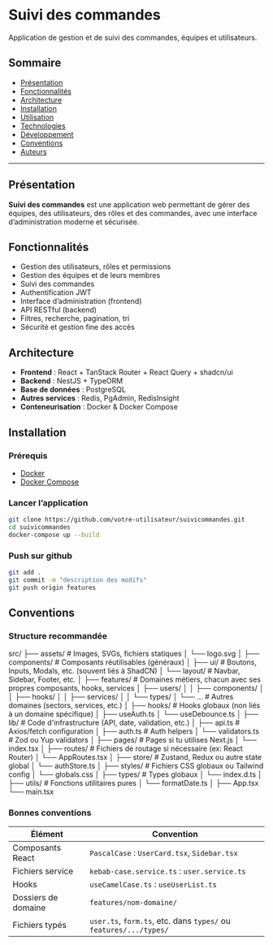 # Suivi des commandes

Application de gestion et de suivi des commandes, équipes et utilisateurs.

## Sommaire

- [Présentation](#présentation)
- [Fonctionnalités](#fonctionnalités)
- [Architecture](#architecture)
- [Installation](#installation)
- [Utilisation](#utilisation)
- [Technologies](#technologies)
- [Développement](#développement)
- [Conventions](#conventions)
- [Auteurs](#auteurs)

---

## Présentation

**Suivi des commandes** est une application web permettant de gérer des équipes, des utilisateurs, des rôles et des commandes, avec une interface d’administration moderne et sécurisée.

## Fonctionnalités

- Gestion des utilisateurs, rôles et permissions
- Gestion des équipes et de leurs membres
- Suivi des commandes
- Authentification JWT
- Interface d’administration (frontend)
- API RESTful (backend)
- Filtres, recherche, pagination, tri
- Sécurité et gestion fine des accès

## Architecture

- **Frontend** : React + TanStack Router + React Query + shadcn/ui
- **Backend** : NestJS + TypeORM
- **Base de données** : PostgreSQL
- **Autres services** : Redis, PgAdmin, RedisInsight
- **Conteneurisation** : Docker & Docker Compose

## Installation

### Prérequis

- [Docker](https://www.docker.com/)
- [Docker Compose](https://docs.docker.com/compose/)

### Lancer l’application

```bash
git clone https://github.com/votre-utilisateur/suivicommandes.git
cd suivicommandes
docker-compose up --build
```

### Push sur github
```bash
git add .
git commit -m "description des modifs"
git push origin features
```

## Conventions

### Structure recommandée

src/
├── assets/               # Images, SVGs, fichiers statiques
│   └── logo.svg
│
├── components/           # Composants réutilisables (généraux)
│   ├── ui/               # Boutons, Inputs, Modals, etc. (souvent liés à ShadCN)
│   └── layout/           # Navbar, Sidebar, Footer, etc.
│
├── features/             # Domaines métiers, chacun avec ses propres composants, hooks, services
│   ├── users/
│   │   ├── components/
│   │   ├── hooks/
│   │   ├── services/
│   │   └── types/
│   └── ...               # Autres domaines (sectors, services, etc.)
│
├── hooks/                # Hooks globaux (non liés à un domaine spécifique)
│   ├── useAuth.ts
│   └── useDebounce.ts
│
├── lib/                  # Code d'infrastructure (API, date, validation, etc.)
│   ├── api.ts            # Axios/fetch configuration
│   ├── auth.ts           # Auth helpers
│   └── validators.ts     # Zod ou Yup validators
│
├── pages/                # Pages si tu utilises Next.js
│   └── index.tsx
│
├── routes/               # Fichiers de routage si nécessaire (ex: React Router)
│   └── AppRoutes.tsx
│
├── store/                # Zustand, Redux ou autre state global
│   └── authStore.ts
│
├── styles/               # Fichiers CSS globaux ou Tailwind config
│   └── globals.css
│
├── types/                # Types globaux
│   └── index.d.ts
│
├── utils/                # Fonctions utilitaires pures
│   └── formatDate.ts
│
├── App.tsx
└── main.tsx

### Bonnes conventions

| Élément             | Convention                                                        |
| ------------------- | ----------------------------------------------------------------- |
| Composants React    | `PascalCase` : `UserCard.tsx`, `Sidebar.tsx`                      |
| Fichiers service    | `kebab-case.service.ts` : `user.service.ts`                       |
| Hooks               | `useCamelCase.ts` : `useUserList.ts`                              |
| Dossiers de domaine | `features/nom-domaine/`                                           |
| Fichiers typés      | `user.ts`, `form.ts`, etc. dans `types/` ou `features/.../types/` |
